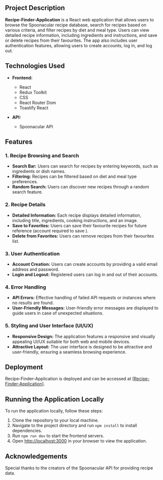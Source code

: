 ## Project Description

**Recipe-Finder-Application** is a React web application that allows users to browse the Spoonacular recipe database, search for recipes based on various criteria, and filter recipes by diet and meal type. Users can view detailed recipe information, including ingredients and instructions, and save or delete recipes from their favourites. The app also includes user authentication features, allowing users to create accounts, log in, and log out.

## Technologies Used

- **Frontend:**
  - React
  - Redux Toolkit
  - CSS
  - React Router Dom
  - Toastify React

- **API:**
  - Spoonacular API

## Features

### 1. Recipe Browsing and Search
- **Search Bar:** Users can search for recipes by entering keywords, such as ingredients or dish names.
- **Filtering:** Recipes can be filtered based on diet and meal type preferences.
- **Random Search:** Users can discover new recipes through a random search feature.

### 2. Recipe Details
- **Detailed Information:** Each recipe displays detailed information, including title, ingredients, cooking instructions, and an image.
- **Save to Favorites:** Users can save their favourite recipes for future reference (account required to save ).
- **Delete from Favorites:** Users can remove recipes from their favourites list.

### 3. User Authentication
- **Account Creation:** Users can create accounts by providing a valid email address and password.
- **Login and Logout:** Registered users can log in and out of their accounts.

### 4. Error Handling
- **API Errors:** Effective handling of failed API requests or instances where no results are found.
- **User-Friendly Messages:** User-friendly error messages are displayed to guide users in case of unexpected situations.

### 5. Styling and User Interface (UI/UX)
- **Responsive Design:** The application features a responsive and visually appealing UI/UX suitable for both web and mobile devices.
- **Attractive Layout:** The user interface is designed to be attractive and user-friendly, ensuring a seamless browsing experience.

## Deployment

Recipe-Finder-Application is deployed and can be accessed at [[Recipe-Finder-Application](https://bymj.short.gy/NRoM62)].

## Running the Application Locally

To run the application locally, follow these steps:

1. Clone the repository to your local machine.
2. Navigate to the project directory and run `npm install` to install dependencies.
3. Run `npm run dev` to start  the frontend  servers.
4. Open [http://localhost:3000](http://localhost:3000) in your browser to view the application.


## Acknowledgements

Special thanks to the creators of the Spoonacular API for providing recipe data.
